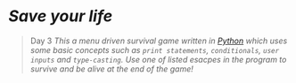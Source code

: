 # _Save your life_
> Day 3
_This a menu driven survival game written in [Python](https://www.python.org) which uses some basic concepts such as `print statements`, `conditionals`, `user inputs` and `type-casting`. Use one of listed esacpes in the program to survive and be alive at the end of the game!_